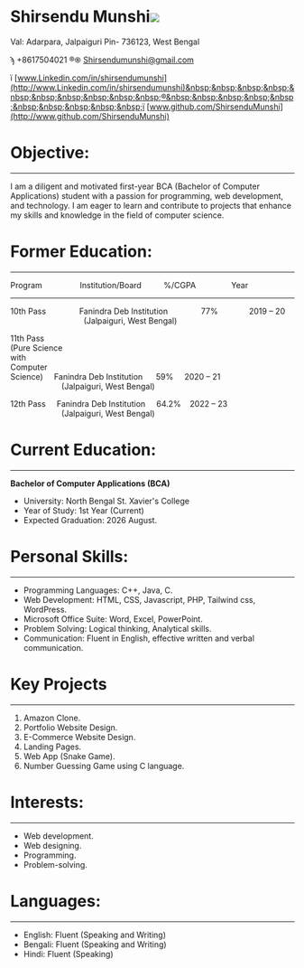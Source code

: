 # **Shirsendu Munshi**![](RackMultipart20230813-1-r86odr_html_bfa02d7997c549d8.png)

Val: Adarpara, Jalpaiguri Pin- 736123, West Bengal

ϡ +8617504021 ®֍ [Shirsendumunshi@gmail.com](mailto:Shirsendumunshi@gmail.com)

ї [www.Linkedin.com/in/shirsendumunshi](http://www.Linkedin.com/in/shirsendumunshi)&nbsp;&nbsp;&nbsp;&nbsp;&nbsp;&nbsp;&nbsp;&nbsp;&nbsp;&nbsp;®&nbsp;&nbsp;&nbsp;&nbsp;&nbsp;&nbsp;&nbsp;&nbsp;&nbsp;&nbsp;ї [www.github.com/ShirsenduMunshi](http://www.github.com/ShirsenduMunshi)

# **Objective:**
***
I am a diligent and motivated first-year BCA (Bachelor of Computer Applications) student with a passion for programming, web development, and technology. I am eager to learn and contribute to projects that enhance my skills and knowledge in the field of computer science.

# **Former**  **Education:**
***
Program&nbsp;&nbsp;&nbsp;&nbsp;&nbsp;&nbsp;&nbsp;&nbsp;&nbsp;&nbsp;&nbsp;&nbsp;&nbsp;&nbsp;&nbsp;&nbsp;&nbsp;Institution/Board&nbsp;&nbsp;&nbsp;&nbsp;&nbsp;&nbsp;&nbsp;&nbsp;&nbsp;&nbsp;%/CGPA&nbsp;&nbsp;&nbsp;&nbsp;&nbsp;&nbsp;&nbsp;&nbsp;&nbsp;&nbsp;&nbsp;&nbsp;&nbsp;&nbsp;&nbsp;&nbsp;Year
***
10th Pass&nbsp;&nbsp;&nbsp;&nbsp;&nbsp;&nbsp;&nbsp;&nbsp;&nbsp;&nbsp;&nbsp;&nbsp;&nbsp;&nbsp;&nbsp;Fanindra Deb Institution&nbsp;&nbsp;&nbsp;&nbsp;&nbsp;&nbsp;&nbsp;&nbsp;&nbsp;&nbsp;&nbsp;&nbsp;&nbsp;&nbsp;&nbsp;77%&nbsp;&nbsp;&nbsp;&nbsp;&nbsp;&nbsp;&nbsp;&nbsp;&nbsp;&nbsp;&nbsp;&nbsp;&nbsp;&nbsp;2019 – 20<br>&nbsp;&nbsp;&nbsp;&nbsp;&nbsp;&nbsp;&nbsp;&nbsp;&nbsp;&nbsp;&nbsp;&nbsp;&nbsp;&nbsp;&nbsp;&nbsp;&nbsp;&nbsp;&nbsp;&nbsp;&nbsp;&nbsp;&nbsp;&nbsp;&nbsp;&nbsp;&nbsp;&nbsp;&nbsp;&nbsp;&nbsp;&nbsp;&nbsp;(Jalpaiguri, West Bengal)

11th Pass<br>(Pure Science <br>with <br>Computer<br> Science)&nbsp;&nbsp;&nbsp;&nbsp;&nbsp;Fanindra Deb Institution&nbsp;&nbsp;&nbsp;&nbsp;&nbsp;&nbsp;59%&nbsp;&nbsp;&nbsp;&nbsp;&nbsp;2020 – 21<br>&nbsp;&nbsp;&nbsp;&nbsp;&nbsp;&nbsp;&nbsp;&nbsp;&nbsp;&nbsp;&nbsp;&nbsp;&nbsp;&nbsp;&nbsp;&nbsp;&nbsp;&nbsp;&nbsp;&nbsp;&nbsp;&nbsp;&nbsp;(Jalpaiguri, West Bengal)

12th Pass&nbsp;&nbsp;&nbsp;&nbsp;&nbsp;Fanindra Deb Institution&nbsp;&nbsp;&nbsp;&nbsp;&nbsp;64.2%&nbsp;&nbsp;&nbsp;&nbsp;2022 – 23<br>&nbsp;&nbsp;&nbsp;&nbsp;&nbsp;&nbsp;&nbsp;&nbsp;&nbsp;&nbsp;&nbsp;&nbsp;&nbsp;&nbsp;&nbsp;&nbsp;&nbsp;&nbsp;&nbsp;&nbsp;&nbsp;&nbsp;&nbsp;(Jalpaiguri, West Bengal)

# **Current Education:**
***
**Bachelor of Computer Applications (BCA)**

- University: North Bengal St. Xavier's College
- Year of Study: 1st Year (Current)
- Expected Graduation: 2026 August.

# **Personal Skills:**
***
- Programming Languages: C++, Java, C.
- Web Development: HTML, CSS, Javascript, PHP, Tailwind css, WordPress.
- Microsoft Office Suite: Word, Excel, PowerPoint.
- Problem Solving: Logical thinking, Analytical skills.
- Communication: Fluent in English, effective written and verbal communication.

# **Key Projects**
***
1. Amazon Clone.
2. Portfolio Website Design.
3. E-Commerce Website Design.
4. Landing Pages.
5. Web App (Snake Game).
6. Number Guessing Game using C language.

# **Interests:**
***
- Web development.
- Web designing.
- Programming.
- Problem-solving.

# **Languages:**
***
- English: Fluent (Speaking and Writing)
- Bengali: Fluent (Speaking and Writing)
- Hindi: Fluent (Speaking)
